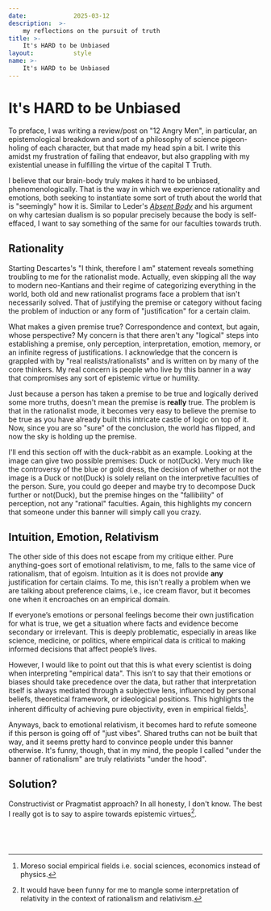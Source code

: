 ```yaml
---
date:             2025-03-12
description:  >-
    my reflections on the pursuit of truth
title: >-
    It's HARD to be Unbiased
layout:           style
name: >-
    It's HARD to be Unbiased
---
```


# It's HARD to be Unbiased

To preface, I was writing a review/post on "12 Angry Men", in particular, an epistemological breakdown and sort of a philosophy of science pigeon-holing of each character, but that made my head spin a bit. I write this amidst my frustration of failing that endeavor, but also grappling with my existential unease in fulfilling the virtue of the capital T Truth.

I believe that our brain-body truly makes it hard to be unbiased, phenomenologically. That is the way in which we experience rationality and emotions, both seeking to instantiate some sort of truth about the world that is "seemingly" how it is. Similar to Leder's [_Absent Body_](https://blog.yougao.dev/books/absent-body/) and his argument on why cartesian dualism is so popular precisely because the body is self-effaced, I want to say something of the same for our faculties towards truth.

## Rationality

Starting Descartes's "I think, therefore I am" statement reveals something troubling to me for the rationalist mode. Actually, even skipping all the way to modern neo-Kantians and their regime of categorizing everything in the world, both old and new rationalist programs face a problem that isn't necessarily solved. That of justifying the premise or category without facing the problem of induction or any form of "justification" for a certain claim.

What makes a given premise true? Correspondence and context, but again, whose perspective? My concern is that there aren't any "logical" steps into establishing a premise, only perception, interpretation, emotion, memory, or an infinite regress of justifications. I acknowledge that the concern is grappled with by "real realists/rationalists" and is written on by many of the core thinkers. My real concern is people who live by this banner in a way that compromises any sort of epistemic virtue or humility.

Just because a person has taken a premise to be true and logically derived some more truths, doesn't mean the premise is **really** true. The problem is that in the rationalist mode, it becomes very easy to believe the premise to be true as you have already built this intricate castle of logic on top of it. Now, since you are so "sure" of the conclusion, the world has flipped, and now the sky is holding up the premise.

I'll end this section off with the duck-rabbit as an example. Looking at the image can give two possible premises: Duck or not(Duck). Very much like the controversy of the blue or gold dress, the decision of whether or not the image is a Duck or not(Duck) is solely reliant on the interpretive faculties of the person. Sure, you could go deeper and maybe try to decompose Duck further or not(Duck), but the premise hinges on the "fallibility" of perception, not any "rational" faculties. Again, this highlights my concern that someone under this banner will simply call you crazy.

## Intuition, Emotion, Relativism

The other side of this does not escape from my critique either. Pure anything-goes sort of emotional relativism, to me, falls to the same vice of rationalism, that of egoism. Intuition as it is does not provide **any** justification for certain claims. To me, this isn't really a problem when we are talking about preference claims, i.e., ice cream flavor, but it becomes one when it encroaches on an empirical domain.

If everyone’s emotions or personal feelings become their own justification for what is true, we get a situation where facts and evidence become secondary or irrelevant. This is deeply problematic, especially in areas like science, medicine, or politics, where empirical data is critical to making informed decisions that affect people’s lives.

However, I would like to point out that this is what every scientist is doing when interpreting "empirical data". This isn’t to say that their emotions or biases should take precedence over the data, but rather that interpretation itself is always mediated through a subjective lens, influenced by personal beliefs, theoretical framework, or ideological positions. This highlights the inherent difficulty of achieving pure objectivity, even in empirical fields[^1].

Anyways, back to emotional relativism, it becomes hard to refute someone if this person is going off of "just vibes". Shared truths can not be built that way, and it seems pretty hard to convince people under this banner otherwise. It's funny, though, that in my mind, the people I called "under the banner of rationalism" are truly relativists "under the hood".

## Solution?

Constructivist or Pragmatist approach? In all honesty, I don't know. The best I really got is to say to aspire towards epistemic virtues[^2].

## <br/>

[^1]: Moreso social empirical fields i.e. social sciences, economics instead of physics.

[^2]: It would have been funny for me to mangle some interpretation of relativity in the context of rationalism and relativism.

